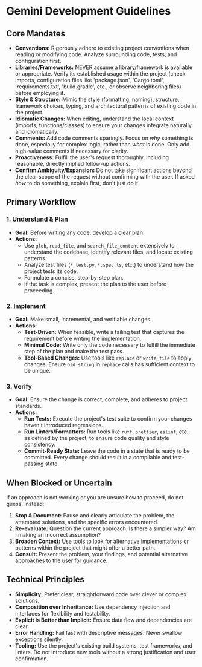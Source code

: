 # Gemini Development Guidelines

## Core Mandates

- **Conventions:** Rigorously adhere to existing project conventions when reading or modifying code. Analyze surrounding code, tests, and configuration first.
- **Libraries/Frameworks:** NEVER assume a library/framework is available or appropriate. Verify its established usage within the project (check imports, configuration files like 'package.json', 'Cargo.toml', 'requirements.txt', 'build.gradle', etc., or observe neighboring files) before employing it.
- **Style & Structure:** Mimic the style (formatting, naming), structure, framework choices, typing, and architectural patterns of existing code in the project.
- **Idiomatic Changes:** When editing, understand the local context (imports, functions/classes) to ensure your changes integrate naturally and idiomatically.
- **Comments:** Add code comments sparingly. Focus on *why* something is done, especially for complex logic, rather than *what* is done. Only add high-value comments if necessary for clarity.
- **Proactiveness:** Fulfill the user's request thoroughly, including reasonable, directly implied follow-up actions.
- **Confirm Ambiguity/Expansion:** Do not take significant actions beyond the clear scope of the request without confirming with the user. If asked *how* to do something, explain first, don't just do it.

## Primary Workflow

### 1. Understand & Plan
- **Goal:** Before writing any code, develop a clear plan.
- **Actions:**
    - Use `glob`, `read_file`, and `search_file_content` extensively to understand the codebase, identify relevant files, and locate existing patterns.
    - Analyze test files (`*_test.py`, `*.spec.ts`, etc.) to understand how the project tests its code.
    - Formulate a concise, step-by-step plan.
    - If the task is complex, present the plan to the user before proceeding.

### 2. Implement
- **Goal:** Make small, incremental, and verifiable changes.
- **Actions:**
    - **Test-Driven:** When feasible, write a failing test that captures the requirement before writing the implementation.
    - **Minimal Code:** Write only the code necessary to fulfill the immediate step of the plan and make the test pass.
    - **Tool-Based Changes:** Use tools like `replace` or `write_file` to apply changes. Ensure `old_string` in `replace` calls has sufficient context to be unique.

### 3. Verify
- **Goal:** Ensure the change is correct, complete, and adheres to project standards.
- **Actions:**
    - **Run Tests:** Execute the project's test suite to confirm your changes haven't introduced regressions.
    - **Run Linters/Formatters:** Run tools like `ruff`, `prettier`, `eslint`, etc., as defined by the project, to ensure code quality and style consistency.
    - **Commit-Ready State:** Leave the code in a state that is ready to be committed. Every change should result in a compilable and test-passing state.

## When Blocked or Uncertain

If an approach is not working or you are unsure how to proceed, do not guess. Instead:
1.  **Stop & Document:** Pause and clearly articulate the problem, the attempted solutions, and the specific errors encountered.
2.  **Re-evaluate:** Question the current approach. Is there a simpler way? Am I making an incorrect assumption?
3.  **Broaden Context:** Use tools to look for alternative implementations or patterns within the project that might offer a better path.
4.  **Consult:** Present the problem, your findings, and potential alternative approaches to the user for guidance.

## Technical Principles

- **Simplicity:** Prefer clear, straightforward code over clever or complex solutions.
- **Composition over Inheritance:** Use dependency injection and interfaces for flexibility and testability.
- **Explicit is Better than Implicit:** Ensure data flow and dependencies are clear.
- **Error Handling:** Fail fast with descriptive messages. Never swallow exceptions silently.
- **Tooling:** Use the project's existing build systems, test frameworks, and linters. Do not introduce new tools without a strong justification and user confirmation.

